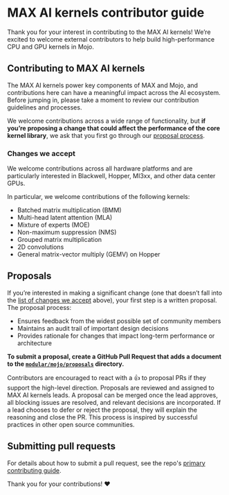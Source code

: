 # MAX AI kernels contributor guide

Thank you for your interest in contributing to the MAX AI kernels! We’re excited
to welcome external contributors to help build high-performance CPU and GPU
kernels in Mojo.

## Contributing to MAX AI kernels

The MAX AI kernels power key components of MAX and Mojo, and contributions here
can have a meaningful impact across the AI ecosystem. Before jumping in, please
take a moment to review our contribution guidelines and processes.

We welcome contributions across a wide range of functionality, but **if you’re
proposing a change that could affect the performance of the core kernel
library**, we ask that you first go through our [proposal process](#proposals).

### Changes we accept

We welcome contributions across all hardware platforms and are particularly
interested in Blackwell, Hopper, MI3xx, and other data center GPUs.

In particular, we welcome contributions of the following kernels:

- Batched matrix multiplication (BMM)
- Multi-head latent attention (MLA)
- Mixture of experts (MOE)
- Non-maximum suppression (NMS)
- Grouped matrix multiplication
- 2D convolutions
- General matrix-vector multiply (GEMV) on Hopper

## Proposals

If you’re interested in making a significant change (one that doesn’t fall into
the [list of changes we accept](#Changes-we-accept) above), your first step is
a written proposal. The proposal process:

- Ensures feedback from the widest possible set of community members
- Maintains an audit trail of important design decisions
- Provides rationale for changes that impact long-term performance or
architecture

**To submit a proposal, create a GitHub Pull Request that adds a document to the
[`modular/mojo/proposals`](https://github.com/modular/modular/tree/main/mojo/proposals)
directory.**

Contributors are encouraged to react with a 👍 to proposal PRs if they support
the high-level direction. Proposals are reviewed and assigned to MAX AI kernels
leads. A proposal can be merged once the lead approves, all blocking issues are
resolved, and relevant decisions are incorporated. If a lead chooses to defer or
reject the proposal, they will explain the reasoning and close the PR. This
process is inspired by successful practices in other open source communities.

## Submitting pull requests

For details about how to submit a pull request, see the repo's
[primary contributing guide](../../CONTRIBUTING.md).

Thank you for your contributions! ❤️
